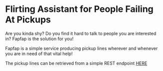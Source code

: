 # Flirting Assistant for People Failing At Pickups

Are you kinda shy?
Do you find it hard to talk to people you are interested in?
Fapfap is the solution for you!

Fapfap is a simple service producing pickup lines wherever and whenever you are in need of that vital help!

The pickup lines can be retrieved from a simple REST endpoint [HERE](http://fapfap.e-software.dk/pickupline)
